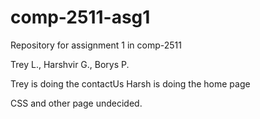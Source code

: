 # comp-2511-asg1
Repository for assignment 1 in comp-2511

Trey L., Harshvir G., Borys P.

Trey is doing the contactUs
Harsh is doing the home page

CSS and other page undecided.
